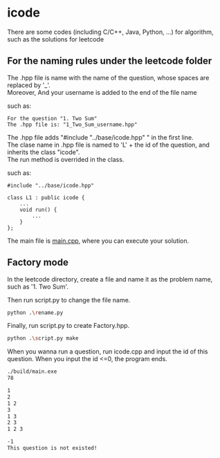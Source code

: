 # icode

There are some codes (including C/C++, Java, Python, ...) for algorithm, such as the solutions for leetcode

## For the naming rules under the leetcode folder

The .hpp file is name with the name of the question, whose spaces are replaced by '_'.<br/>
Moreover, And your username is added to the end of the file name<br/>

such as:
```
For the question "1. Two Sum"
The .hpp file is: "1_Two_Sum_username.hpp"
```

The .hpp file adds "#include "../base/icode.hpp" " in the first line.<br/>
The clase name in .hpp file is named to 'L' + the id of the question, and inherits the class "icode".<br/>
The run method is overrided in the class.<br/>

such as:
```
#include "../base/icode.hpp"

class L1 : public icode {
    ...
    void run() {
        ...
    }
};
```

The main file is [main.cpp](https://github.com/Flians/icode/main.cpp), where you can execute your solution.<br/>

## Factory mode

In the leetcode directory, create a file and name it as the problem name, such as '1. Two Sum'. <br/>

Then run script.py to change the file name.

``` bash
python .\rename.py
```

Finally, run script.py to create Factory.hpp.

``` bash
python .\script.py make
```

When you wanna run a question, run icode.cpp and input the id of this question.
When you input the id <=0, the program ends.

``` bash
./build/main.exe
78

1
2
1 2
3
1 3
2 3
1 2 3

-1
This question is not existed!
```
